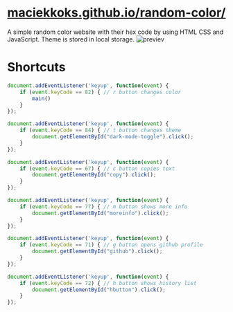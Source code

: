 # [maciekkoks.github.io/random-color/](https://maciekkoks.github.io/random-color/)
A simple random color website with their hex code by using HTML CSS and JavaScript.
Theme is stored in local storage.
![previev](https://raw.githubusercontent.com/maciekkoks/random-colors/main/img/previev.png)
# Shortcuts
```js
document.addEventListener('keyup', function(event) {
    if (event.keyCode == 82) { // r button changes color
        main()
    }
});

document.addEventListener('keyup', function(event) {
    if (event.keyCode == 84) { // t button changes theme
        document.getElementById("dark-mode-toggle").click();
    }
});

document.addEventListener('keyup', function(event) {
    if (event.keyCode == 67) { // c button copies text
        document.getElementById("copy").click();
    }
});

document.addEventListener('keyup', function(event) {
    if (event.keyCode == 77) { // m button shows more info
        document.getElementById("moreinfo").click();
    }
});

document.addEventListener('keyup', function(event) {
    if (event.keyCode == 71) { // g button opens github profile
        document.getElementById("github").click();
    }
});

document.addEventListener('keyup', function(event) {
    if (event.keyCode == 72) { // h button shows history list
        document.getElementById("hbutton").click();
    }
});
```
